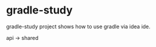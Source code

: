 gradle-study
============

gradle-study project shows how to use gradle via idea ide.

api -> shared
